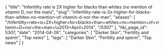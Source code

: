 {
    "title": "Infertility rate is 2X higher for blacks than whites (no mention of vitamin D, nor the man)",
    "slug": "infertility-rate-is-2x-higher-for-blacks-than-whites-no-mention-of-vitamin-d-nor-the-man",
    "aliases": [
        "/Infertility+rate+is+2X+higher+for+blacks+than+whites+no+mention+of+vitamin+D+nor+the+man+\u2013+April+2014",
        "/5307"
    ],
    "tiki_page_id": 5307,
    "date": "2014-04-26",
    "categories": [
        "Darker Skin",
        "Fertility and sperm",
        "Top news"
    ],
    "tags": [
        "Darker Skin",
        "Fertility and sperm",
        "Top news"
    ]
}